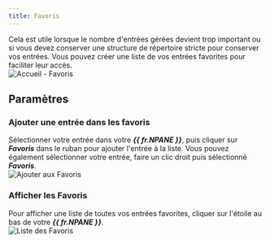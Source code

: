 ```yaml
---
title: Favoris
---
```

Cela est utile lorsque le nombre d'entrées gérées devient trop important ou si vous devez conserver une structure de répertoire stricte pour conserver vos entrées. Vous pouvez créer une liste de vos entrées favorites pour faciliter leur accès.  
![Accueil - Favoris](https://webdevolutions.azureedge.net/docs/fr/rdm/mac/clip4014.png) 

## Paramètres 

### Ajouter une entrée dans les favoris 

Sélectionner votre entrée dans votre ***{{ fr.NPANE }}***, puis cliquer sur ***Favoris*** dans le ruban pour ajouter l'entrée à la liste. Vous pouvez également sélectionner votre entrée, faire un clic droit puis sélectionné ***Favoris***.  
![Ajouter aux Favoris](https://webdevolutions.azureedge.net/docs/fr/rdm/mac/clip4043.png) 

### Afficher les Favoris 

Pour afficher une liste de toutes vos entrées favorites, cliquer sur l'étoile au bas de votre ***{{ fr.NPANE }}***.  
![Liste des Favoris](https://webdevolutions.azureedge.net/docs/fr/rdm/mac/clip4044.png) 

